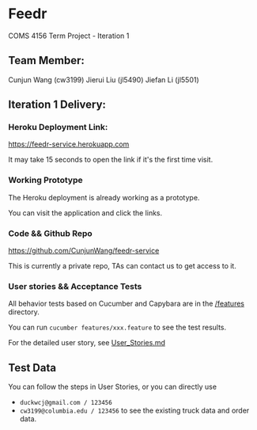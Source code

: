 # Feedr
COMS 4156 Term Project - Iteration 1

## Team Member:
Cunjun Wang (cw3199)
Jierui Liu (jl5490)
Jiefan Li (jl5501)

## Iteration 1 Delivery:
### Heroku Deployment Link:
https://feedr-service.herokuapp.com

It may take 15 seconds to open the link if it's the first time visit.

### Working Prototype
The Heroku deployment is already working as a prototype.

You can visit the application and click the links.

### Code && Github Repo
https://github.com/CunjunWang/feedr-service

This is currently a private repo, TAs can contact us to get access to it. 

### User stories && Acceptance Tests
All behavior tests based on Cucumber and Capybara are in the [/features](../features) directory.

You can run 
```cucumber features/xxx.feature```
to see the test results. 

For the detailed user story, see [User_Stories.md](./User_Stories.md)

## Test Data
You can follow the steps in User Stories, or you can directly use
- `duckwcj@gmail.com / 123456`
- `cw3199@columbia.edu / 123456` 
to see the existing truck data and order data. 